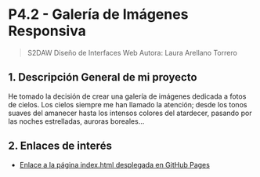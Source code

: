# P4.2 - Galería de Imágenes Responsiva
> S2DAW Diseño de Interfaces Web
 > Autora: Laura Arellano Torrero

## 1. Descripción General de mi proyecto
He tomado la decisión de crear  una galería de imágenes dedicada a fotos de cielos.
Los cielos siempre me han llamado la atención; desde los tonos suaves del amanecer hasta los intensos colores del atardecer,
pasando por las noches estrelladas, auroras boreales...

## 2. Enlaces de interés
- [Enlace a la página index.html desplegada en GitHub Pages](https://lauraare.github.io/GaleriaImagenes/)
